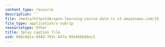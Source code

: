```yaml
---
content_type: resource
description: ''
file: /media/https%3A/open-learning-course-data-rc.s3.amazonaws.com/15-071-the-analytics-edge-spring-2017/b08c0dca944d783c847a9da466b80ac5_xeszYyi9ooM.srt
file_type: application/x-subrip
resourcetype: Other
title: 3play caption file
uid: b08c0dca-944d-783c-847a-9da466b80ac5
---
```

